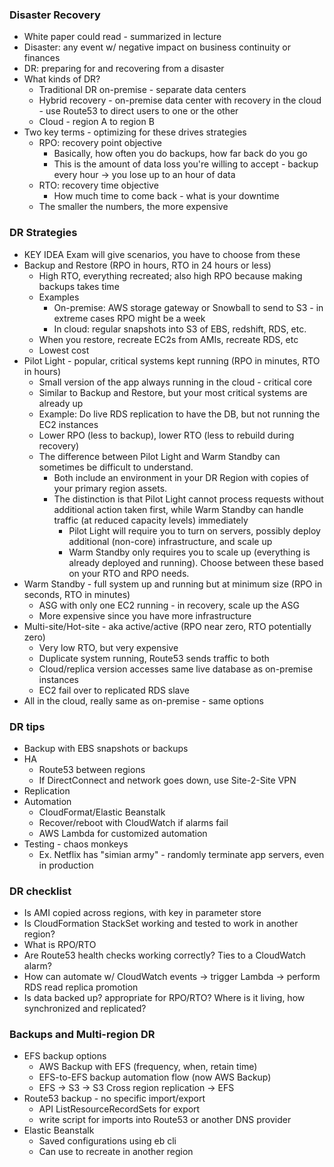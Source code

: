 ### Disaster Recovery
- White paper could read - summarized in lecture
- Disaster: any event w/ negative impact on business continuity or finances
- DR: preparing for and recovering from a disaster
- What kinds of DR?
  - Traditional DR on-premise - separate data centers
  - Hybrid recovery - on-premise data center with recovery in the cloud - use Route53 to direct users to one or the other
  - Cloud - region A to region B
- Two key terms - optimizing for these drives strategies
  - RPO: recovery point objective
    - Basically, how often you do backups, how far back do you go
    - This is the amount of data loss you're willing to accept - backup every hour -> you lose up to an hour of data
  - RTO: recovery time objective
    - How much time to come back - what is your downtime
  - The smaller the numbers, the more expensive

### DR Strategies
- KEY IDEA Exam will give scenarios, you have to choose from these
- Backup and Restore (RPO in hours, RTO in 24 hours or less)
  - High RTO, everything recreated; also high RPO because making backups takes time
  - Examples
    - On-premise: AWS storage gateway or Snowball to send to S3 - in extreme cases RPO might be a week
	- In cloud: regular snapshots into S3 of EBS, redshift, RDS, etc.
  - When you restore, recreate EC2s from AMIs, recreate RDS, etc
  - Lowest cost
- Pilot Light - popular, critical systems kept running (RPO in minutes, RTO in hours)
  - Small version of the app always running in the cloud - critical core
  - Similar to Backup and Restore, but your most critical systems are already up
  - Example: Do live RDS replication to have the DB, but not running the EC2 instances
  - Lower RPO (less to backup), lower RTO (less to rebuild during recovery)
  - The difference between Pilot Light and Warm Standby can sometimes be difficult to understand.
    - Both include an environment in your DR Region with copies of your primary region assets. 
    - The distinction is that Pilot Light cannot process requests without additional action taken first, while Warm Standby can handle traffic (at reduced capacity levels) immediately
      - Pilot Light will require you to turn on servers, possibly deploy additional (non-core) infrastructure, and scale up
      - Warm Standby only requires you to scale up (everything is already deployed and running). Choose between these based on your RTO and RPO needs.
- Warm Standby - full system up and running but at minimum size (RPO in seconds, RTO in minutes)
  - ASG with only one EC2 running - in recovery, scale up the ASG
  - More expensive since you have more infrastructure
- Multi-site/Hot-site - aka active/active (RPO near zero, RTO potentially zero)
  - Very low RTO, but very expensive
  - Duplicate system running, Route53 sends traffic to both
  - Cloud/replica version accesses same live database as on-premise instances
  - EC2 fail over to replicated RDS slave
- All in the cloud, really same as on-premise - same options

### DR tips
- Backup with EBS snapshots or backups
- HA
  - Route53 between regions
  - If DirectConnect and network goes down, use Site-2-Site VPN
- Replication
- Automation
  - CloudFormat/Elastic Beanstalk
  - Recover/reboot with CloudWatch if alarms fail
  - AWS Lambda for customized automation
- Testing - chaos monkeys
  - Ex. Netflix has "simian army" - randomly terminate app servers, even in production

### DR checklist
- Is AMI copied across regions, with key in parameter store
- Is CloudFormation StackSet working and tested to work in another region?
- What is RPO/RTO
- Are Route53 health checks working correctly? Ties to a CloudWatch alarm?
- How can automate w/ CloudWatch events -> trigger Lambda -> perform RDS read replica promotion
- Is data backed up? appropriate for RPO/RTO? Where is it living, how synchronized and replicated?

### Backups and Multi-region DR
- EFS backup options
  - AWS Backup with EFS (frequency, when, retain time)
  - EFS-to-EFS backup automation flow (now AWS Backup)
  - EFS -> S3 -> S3 Cross region replication -> EFS
- Route53 backup - no specific import/export
  - API ListResourceRecordSets for export
  - write script for imports into Route53 or another DNS provider
- Elastic Beanstalk
  - Saved configurations using eb cli
  - Can use to recreate in another region
